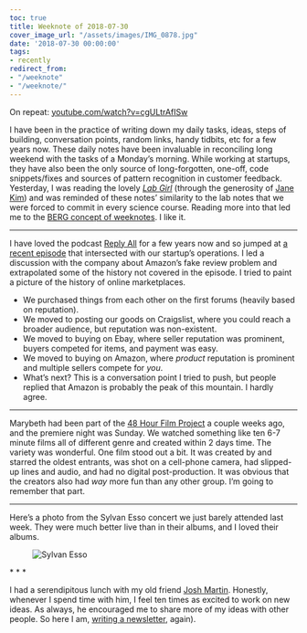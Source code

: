 ```yaml
---
toc: true
title: Weeknote of 2018-07-30
cover_image_url: "/assets/images/IMG_0878.jpg"
date: '2018-07-30 00:00:00'
tags:
- recently
redirect_from:
- "/weeknote"
- "/weeknote/"
---
```


On repeat: [youtube.com/watch?v=cgULtrAfISw](https://www.youtube.com/watch?v=cgULtrAfISw)

I have been in the practice of writing down my daily tasks, ideas, steps of building, conversation points, random links, handy tidbits, etc for a few years now. These daily notes have been invaluable in reconciling long weekend with the tasks of a Monday’s morning. While working at startups, they have also been the only source of long-forgotten, one-off, code snippets/fixes and sources of pattern recognition in customer feedback. Yesterday, I was reading the lovely [_Lab Girl_](https://www.amazon.com/Lab-Girl-Hope-Jahren/dp/1101873728) (through the generosity of [Jane Kim](https://twitter.com/happygeometry)) and was reminded of these notes’ similarity to the lab notes that we were forced to commit in every science course. Reading more into that led me to the [BERG concept of weeknotes](https://medium.com/job-garden/a-pre-history-of-weeknotes-plus-why-i-write-them-and-perhaps-why-you-should-too-week-16-31a4a5cbf7b0). I like it.

* * *

I have loved the podcast [Reply All](https://www.gimletmedia.com/reply-all/all) for a few years now and so jumped at [a recent episode](https://www.gimletmedia.com/reply-all/124#episode-player) that intersected with our startup’s operations. I led a discussion with the company about Amazon’s fake review problem and extrapolated some of the history not covered in the episode. I tried to paint a picture of the history of online marketplaces.

- We purchased things from each other on the first forums (heavily based on reputation).
- We moved to posting our goods on Craigslist, where you could reach a broader audience, but reputation was non-existent.
- We moved to buying on Ebay, where seller reputation was prominent, buyers competed for items, and payment was easy.
- We moved to buying on Amazon, where _product_ reputation is prominent and multiple sellers compete for _you_.
- What’s next? This is a conversation point I tried to push, but people replied that Amazon is probably the peak of this mountain. I hardly agree.

* * *

Marybeth had been part of the [48 Hour Film Project](http://www.48hourfilm.com/chicago-il/films) a couple weeks ago, and the premiere night was Sunday. We watched something like ten 6-7 minute films all of different genre and created within 2 days time. The variety was wonderful. One film stood out a bit. It was created by and starred the oldest entrants, was shot on a cell-phone camera, had slipped-up lines and audio, and had no digital post-production. It was obvious that the creators also had _way_ more fun than any other group. I’m going to remember that part.

* * *

Here’s a photo from the Sylvan Esso concert we just barely attended last week. They were much better live than in their albums, and I loved their albums.

<figure class="kg-card kg-image-card"><img src="{{site.baseurl}}/images/IMG_0878.jpg" class="kg-image" alt="Sylvan Esso" ></figure>
* * *

I had a serendipitous lunch with my old friend [Josh Martin](http://jawsmartin.com). Honestly, whenever I spend time with him, I feel ten times as excited to work on new ideas. As always, he encouraged me to share more of my ideas with other people. So here I am, [writing a newsletter]( /newsletter), again).

